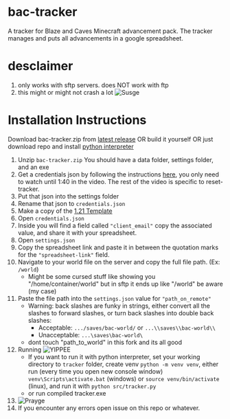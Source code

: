 # bac-tracker
A tracker for Blaze and Caves Minecraft advancement pack. The tracker manages and puts all advancements in a google spreadsheet.

# desclaimer
1. only works with sftp servers. does NOT work with ftp
2. this might or might not crash a lot ![Susge](https://cdn.discordapp.com/emojis/912653211607924736.webp?size=48&quality=lossless)

# Installation Instructions
Download bac-tracker.zip from [latest release](https://github.com/p1k0chu/bac-tracker/releases) OR build it yourself OR just download repo and install [python interpreter](https://www.python.org/downloads/)

1. Unzip `bac-tracker.zip` You should have a data folder, settings folder, and an exe
2. Get a credentials json by following the instructions [here](https://www.youtube.com/watch?v=KIAo3Lgsk_Q), you only need to watch until 1:40 in the video. The rest of the video is specific to reset-tracker.
3. Put that json into the settings folder
4. Rename that json to `credentials.json`
5. Make a copy of the [1.21 Template](https://docs.google.com/spreadsheets/d/1Gyp1atdQ7QLEWRHBQ2AQFaTcg38jzZFPvaCOE4OeJhI/edit?gid=37686975#gid=37686975)
6. Open `credentials.json`
7. Inside you will find a field called `"client_email"` copy the associated value, and share it with your spreadsheet.
8. Open `settings.json`
9. Copy the spreadsheet link and paste it in between the quotation marks for the `"spreadsheet-link"` field.
10. Navigate to your world file on the server and copy the full file path. (Ex: `/world`)
    - Might be some cursed stuff like showing you "/home/container/world" but in sftp it ends up like "/world" be aware (my case)
11. Paste the file path into the `settings.json` value for `"path_on_remote"`
    - Warning: back slashes are funky in strings, either convert all the slashes to forward slashes, or turn back slashes into double back slashes:
        - Acceptable: `.../saves/bac-world/` or `...\\saves\\bac-world\\`
        - Unacceptable: `...\saves\bac-world\`
    - dont touch "path_to_world" in this fork and its all good
12. Running ![YIPPEE](https://cdn.discordapp.com/emojis/1084539417861029938.gif?size=48&quality=lossless)
    - If you want to run it with python interpreter, set your working directory to `tracker` folder, create venv `python -m venv venv`, either run (every time you open new console window) `venv\Scripts\activate.bat` (windows) or `source venv/bin/activate` (linux), and run it with `python src/tracker.py`
    - or run compiled tracker.exe
13. ![Prayge](https://cdn.discordapp.com/emojis/1153599246759637023.webp?size=48&quality=lossless)
14. If you encounter any errors open issue on this repo or whatever.